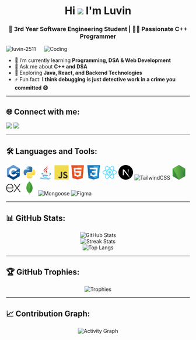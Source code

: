 <h1 align="center">Hi <img src="https://media.giphy.com/media/hvRJCLFzcasrR4ia7z/giphy.gif" width="30px"/> I'm Luvin</h1>
<h3 align="center">🚀 3rd Year Software Engineering Student | 👨‍💻 Passionate C++ Programmer</h3>

<img align="right" alt="Coding" width="400" src="https://i.pinimg.com/originals/5e/a0/5e/5ea05e1da9ff3d8bbc6cfd5651d0330a.gif">

<p align="left">
  <img src="https://komarev.com/ghpvc/?username=luvin-2511&label=Profile%20views&color=0e75b6&style=flat" alt="luvin-2511" />
</p>

- 🌱 I’m currently learning **Programming, DSA & Web Development**
- 💬 Ask me about **C++ and DSA**
- 🧠 Exploring **Java, React, and Backend Technologies**
- ⚡ Fun fact: **I think debugging is just detective work in a crime you committed 😄**

---

## 🌐 Connect with me:
<p align="left">
  <a href="https://linkedin.com/" target="_blank"><img src="https://img.shields.io/badge/-LinkedIn-%230077B5?style=for-the-badge&logo=linkedin&logoColor=white"/></a>
  <a href="mailto:luvin25111@gmail.com"><img src="https://img.shields.io/badge/-Gmail-D14836?style=for-the-badge&logo=gmail&logoColor=white"/></a>
</p>

---

## 🛠️ Languages and Tools:
<p align="left">
  <!-- Programming Languages -->
  <img src="https://raw.githubusercontent.com/devicons/devicon/master/icons/cplusplus/cplusplus-original.svg" alt="C++" width="40" height="40"/>
  <img src="https://raw.githubusercontent.com/devicons/devicon/master/icons/python/python-original.svg" alt="Python" width="40" height="40"/>
  <img src="https://raw.githubusercontent.com/devicons/devicon/master/icons/java/java-original.svg" alt="Java" width="40" height="40"/>
  <img src="https://raw.githubusercontent.com/devicons/devicon/master/icons/javascript/javascript-original.svg" alt="JavaScript" width="40" height="40"/>

  <!-- Web -->
  <img src="https://raw.githubusercontent.com/devicons/devicon/master/icons/html5/html5-original.svg" alt="HTML5" width="40" height="40"/>
  <img src="https://raw.githubusercontent.com/devicons/devicon/master/icons/css3/css3-original.svg" alt="CSS3" width="40" height="40"/>
  <img src="https://raw.githubusercontent.com/devicons/devicon/master/icons/react/react-original.svg" alt="React" width="40" height="40"/>
  <img src="https://raw.githubusercontent.com/devicons/devicon/master/icons/nextjs/nextjs-original.svg" alt="Next.js" width="40" height="40"/>
  <img src="https://www.vectorlogo.zone/logos/tailwindcss/tailwindcss-icon.svg" alt="TailwindCSS" width="40" height="40"/>

  <!-- Backend -->
  <img src="https://raw.githubusercontent.com/devicons/devicon/master/icons/nodejs/nodejs-original.svg" alt="Node.js" width="40" height="40"/>
  <img src="https://raw.githubusercontent.com/devicons/devicon/master/icons/express/express-original.svg" alt="Express.js" width="40" height="40"/>
  <img src="https://raw.githubusercontent.com/devicons/devicon/master/icons/mongodb/mongodb-original.svg" alt="MongoDB" width="40" height="40"/>
  <img src="https://cdn.worldvectorlogo.com/logos/mongoose.svg" alt="Mongoose" width="40" height="40"/>

  <!-- Tools -->
  <img src="https://www.vectorlogo.zone/logos/figma/figma-icon.svg" alt="Figma" width="40" height="40"/>
</p>

---

## 📊 GitHub Stats:
<p align="center">
  <img src="https://github-readme-stats.vercel.app/api?username=luvin-2511&show_icons=true&theme=tokyonight" alt="GitHub Stats" />
  <br/>
  <img src="https://github-readme-streak-stats.herokuapp.com/?user=luvin-2511&theme=tokyonight" alt="Streak Stats" />
  <br/>
  <img src="https://github-readme-stats.vercel.app/api/top-langs?username=luvin-2511&layout=compact&theme=tokyonight" alt="Top Langs" />
</p>

---

## 🏆 GitHub Trophies:
<p align="center">
  <img src="https://github-profile-trophy.vercel.app/?username=luvin-2511&theme=tokyonight&no-frame=true&column=7&margin-w=10" alt="Trophies" />
</p>

---

## 📈 Contribution Graph:
<p align="center">
  <img src="https://github-readme-activity-graph.vercel.app/graph?username=luvin-2511&theme=tokyo-night" alt="Activity Graph"/>
</p>
